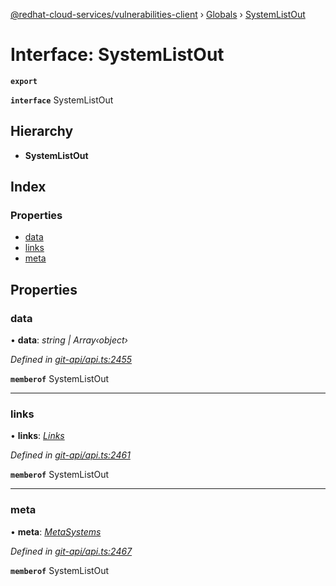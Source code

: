 [@redhat-cloud-services/vulnerabilities-client](../README.md) › [Globals](../globals.md) › [SystemListOut](systemlistout.md)

# Interface: SystemListOut

**`export`** 

**`interface`** SystemListOut

## Hierarchy

* **SystemListOut**

## Index

### Properties

* [data](systemlistout.md#data)
* [links](systemlistout.md#links)
* [meta](systemlistout.md#meta)

## Properties

###  data

• **data**: *string | Array‹object›*

*Defined in [git-api/api.ts:2455](https://github.com/RedHatInsights/javascript-clients/blob/master/packages/vulnerabilities/git-api/api.ts#L2455)*

**`memberof`** SystemListOut

___

###  links

• **links**: *[Links](links.md)*

*Defined in [git-api/api.ts:2461](https://github.com/RedHatInsights/javascript-clients/blob/master/packages/vulnerabilities/git-api/api.ts#L2461)*

**`memberof`** SystemListOut

___

###  meta

• **meta**: *[MetaSystems](metasystems.md)*

*Defined in [git-api/api.ts:2467](https://github.com/RedHatInsights/javascript-clients/blob/master/packages/vulnerabilities/git-api/api.ts#L2467)*

**`memberof`** SystemListOut
